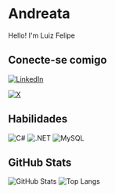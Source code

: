 # Andreata
Hello! I'm Luiz Felipe 

## Conecte-se comigo
[![LinkedIn](https://img.shields.io/badge/LinkedIn-0077B5?style=for-the-badge&logo=linkedin&logoColor=white)](https://www.linkedin.com/in/luiz-felipe-andreata-61ab91300/)

[![X](https://img.shields.io/badge/X-000?style=for-the-badge&logo=x)](https://x.com/@luiz_andreata)

## Habilidades
![C#](https://img.shields.io/badge/C%23-239120?style=for-the-badge&logo=c-sharp&logoColor=white) ![.NET](https://img.shields.io/badge/.NET-5C2D91?style=for-the-badge&logo=.net&logoColor=white) ![MySQL](https://img.shields.io/badge/MySQL-00000F?style=for-the-badge&logo=mysql&logoColor=white)



## GitHub Stats
![GitHub Stats](https://github-readme-stats.vercel.app/api?username=Andreat4&theme=transparent&bg_color=000&border_color=30A3DC&show_icons=true&icon_color=30A3DC&title_color=E94D5F&text_color=FFF)
![Top Langs](https://github-readme-stats-git-masterrstaa-rickstaa.vercel.app/api/top-langs/?username=Andreat4&bg_color=000&border_color=30A3DC&title_color=E94D5F&text_color=FFF)


